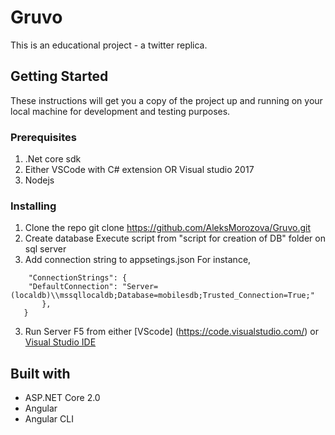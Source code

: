 # Gruvo
This is an educational project - a twitter replica. 

## Getting Started
These instructions will get you a copy of the project up and running on your local machine for development and testing purposes. 

### Prerequisites
1. .Net core sdk
2. Either VSCode with C# extension OR Visual studio 2017
3. Nodejs

### Installing
1. Clone the repo
    git clone https://github.com/AleksMorozova/Gruvo.git
2. Create database 
    Execute script from "script for creation of DB" folder on sql server
3. Add connection string to appsetings.json
    For instance, 
```{ 
    "ConnectionStrings": {
    "DefaultConnection": "Server=(localdb)\\mssqllocaldb;Database=mobilesdb;Trusted_Connection=True;"
       }, 
   }
```
3. Run Server
    F5 from either [VScode] (https://code.visualstudio.com/) or [Visual Studio IDE](https://www.visualstudio.com/)
    
## Built with
* ASP.NET Core 2.0
* Angular
* Angular CLI

    

